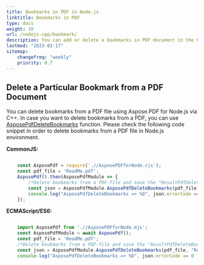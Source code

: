 ```yaml
---
title: Bookmarks in PDF in Node.js
linktitle: Bookmarks in PDF
type: docs
weight: 10
url: /nodejs-cpp/bookmark/
description: You can add or delete a bookmarks in PDF document in the Node.js environment.
lastmod: "2023-02-17"
sitemap:
    changefreq: "weekly"
    priority: 0.7
---
```


## Delete a Particular Bookmark from a PDF Document

You can delete bookmarks from a PDF file using Aspose.PDF for Node.js via C++. In case you want to delete bookmarks from a PDF, you can use [AsposePdfDeleteBookmarks](https://reference.aspose.com/pdf/nodejs-cpp/organize/asposepdfdeletebookmarks/) function. 
Please check the following code snippet in order to delete bookmarks from a PDF file in Node.js environment.

**CommonJS:**

```cjs

    const AsposePdf = require('.//AsposePDFforNode.cjs');
    const pdf_file = 'ReadMe.pdf';
    AsposePdf().then(AsposePdfModule => {
        /*Delete bookmarks from a PDF-file and save the "ResultPdfDeleteBookmarks.pdf"*/
        const json = AsposePdfModule.AsposePdfDeleteBookmarks(pdf_file, "ResultPdfDeleteBookmarks.pdf");
        console.log("AsposePdfDeleteBookmarks => %O", json.errorCode == 0 ? json.fileNameResult : json.errorText);
    });
```

**ECMAScript/ES6:**

```mjs

    import AsposePdf from './/AsposePDFforNode.mjs';
    const AsposePdfModule = await AsposePdf();
    const pdf_file = 'ReadMe.pdf';
    /*Delete bookmarks from a PDF-file and save the "ResultPdfDeleteBookmarks.pdf"*/
    const json = AsposePdfModule.AsposePdfDeleteBookmarks(pdf_file, "ResultPdfDeleteBookmarks.pdf");
    console.log("AsposePdfDeleteBookmarks => %O", json.errorCode == 0 ? json.fileNameResult : json.errorText);
```